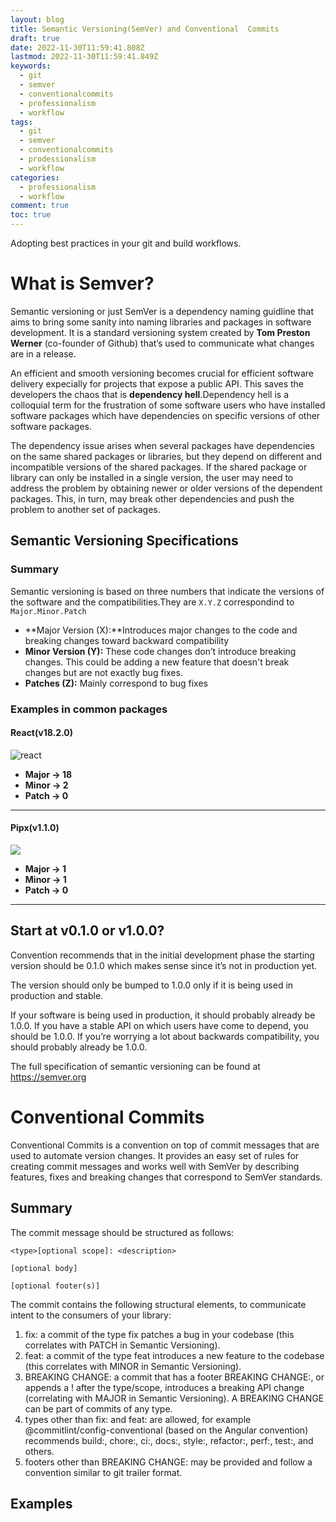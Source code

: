 ```yaml
---
layout: blog
title: Semantic Versioning(SemVer) and Conventional  Commits
draft: true
date: 2022-11-30T11:59:41.808Z
lastmod: 2022-11-30T11:59:41.849Z
keywords:
  - git
  - semver
  - conventionalcommits
  - professionalism
  - workflow
tags:
  - git
  - semver
  - conventionalcommits
  - prodessionalism
  - workflow
categories:
  - professionalism
  - workflow
comment: true
toc: true
---
```

A﻿dopting best practices in your git and build workflows.

<!--more-->

# W﻿hat is Semver?

S﻿emantic versioning or just SemVer is a dependency naming guidline that aims to bring some sanity into naming libraries and packages in software development. It is a standard versioning system created by **Tom Preston Werner** (co-founder of Github) that’s used to communicate what changes are in a release.

An efficient and smooth versioning becomes crucial for efficient software delivery expecially for projects that expose a public API. This saves the developers the chaos that is **dependency hell**.Dependency hell is a colloquial term for the frustration of some software users who have installed software packages which have dependencies on specific versions of other software packages.

The dependency issue arises when several packages have dependencies on the same shared packages or libraries, but they depend on different and incompatible versions of the shared packages. If the shared package or library can only be installed in a single version, the user may need to address the problem by obtaining newer or older versions of the dependent packages. This, in turn, may break other dependencies and push the problem to another set of packages.

## Semantic Versioning Specifications

### Summary

Semantic versioning is based on three numbers that indicate the versions of the software and the compatibilities.They are `X.Y.Z` correspondind to `Major.Minor.Patch`

* **Major Version (X):**Introduces major changes to the code and breaking changes toward backward compatibility
* **Minor Version (Y):** These code changes don’t introduce breaking changes. This could be adding a new feature that doesn't break changes but are not exactly bug fixes.
* **Patches (Z):** Mainly correspond to bug fixes

### Examples in common packages

#### React(v18.2.0)

![react](/images/uploads/react.png "React versioning")

- **Major -> 18**
- **Minor -> 2**
- **Patch -> 0**
---

#### Pipx(v1.1.0)

![](/images/uploads/pipx.png)

- **Major -> 1**
- **Minor -> 1**
- **Patch -> 0**
---

## Start at v0.1.0 or v1.0.0?
Convention recommends that in the initial development phase the starting version should be 0.1.0 which makes sense since it’s not in production yet.

The version should only be bumped to 1.0.0 only if it is being used in production and stable.

If your software is being used in production, it should probably already be 1.0.0. If you have a stable API on which users have come to depend, you should be 1.0.0. If you’re worrying a lot about backwards compatibility, you should probably already be 1.0.0.

The full specification of semantic versioning can be found at https://semver.org

# Conventional Commits
Conventional Commits is a convention on top of commit messages that are used to automate version changes. It provides an easy set of rules for creating commit messages and works well with SemVer by describing features, fixes and breaking changes that correspond to SemVer standards.

## Summary
The commit message should be structured as follows:

```
<type>[optional scope]: <description>

[optional body]

[optional footer(s)]
```

The commit contains the following structural elements, to communicate intent to the consumers of your library:

1. fix: a commit of the type fix patches a bug in your codebase (this correlates with PATCH in Semantic Versioning).
2. feat: a commit of the type feat introduces a new feature to the codebase (this correlates with MINOR in Semantic Versioning).
3. BREAKING CHANGE: a commit that has a footer BREAKING CHANGE:, or appends a ! after the type/scope, introduces a breaking API change (correlating with MAJOR in Semantic Versioning). A BREAKING CHANGE can be part of commits of any type.
4. types other than fix: and feat: are allowed, for example @commitlint/config-conventional (based on the Angular convention) recommends build:, chore:, ci:, docs:, style:, refactor:, perf:, test:, and others.
5. footers other than BREAKING CHANGE: <description> may be provided and follow a convention similar to git trailer format.

## Examples

